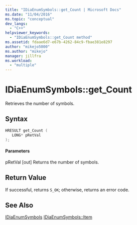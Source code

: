 ```yaml
---
title: "IDiaEnumSymbols::get_Count | Microsoft Docs"
ms.date: "11/04/2016"
ms.topic: "conceptual"
dev_langs:
  - "C++"
helpviewer_keywords:
  - "IDiaEnumSymbols::get_Count method"
ms.assetid: fdaae6d7-e67b-4262-84c9-fbae381e8297
author: "mikejo5000"
ms.author: "mikejo"
manager: jillfra
ms.workload:
  - "multiple"
---
```

# IDiaEnumSymbols::get_Count
Retrieves the number of symbols.

## Syntax

```C++
HRESULT get_Count ( 
   LONG* pRetVal
);
```

#### Parameters
 pRetVal
 [out] Returns the number of symbols.

## Return Value
 If successful, returns `S_OK`; otherwise, returns an error code.

## See Also
 [IDiaEnumSymbols](../../debugger/debug-interface-access/idiaenumsymbols.md)
 [IDiaEnumSymbols::Item](../../debugger/debug-interface-access/idiaenumsymbols-item.md)